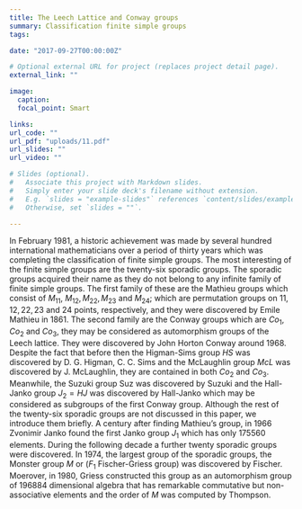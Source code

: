 ```yaml
---
title: The Leech Lattice and Conway groups
summary: Classification finite simple groups  
tags:

date: "2017-09-27T00:00:00Z"

# Optional external URL for project (replaces project detail page).
external_link: ""

image:
  caption: 
  focal_point: Smart

links:
url_code: ""
url_pdf: "uploads/11.pdf"
url_slides: ""
url_video: ""

# Slides (optional).
#   Associate this project with Markdown slides.
#   Simply enter your slide deck's filename without extension.
#   E.g. `slides = "example-slides"` references `content/slides/example-slides.md`.
#   Otherwise, set `slides = ""`.

---
```


In February 1981, a historic achievement was made by several hundred international mathematicians over a period of thirty years which was completing the 
classification of finite simple groups. The most interesting of the finite simple groups are the twenty-six sporadic groups. The sporadic groups acquired 
their name as they do not belong to any infinite family of finite simple groups. The first family of these are the Mathieu groups which consist of $M_{11}$, 
$M_{12}, M_{22}, M_{23}$ and $M_{24}$; which are permutation groups on $11, 12, 22, 23$ and $24$ points, respectively, and they were discovered by 
Emile Mathieu in 1861. The second family are the Conway groups which are $Co_1$, $Co_2$ and $Co_3$, they may be considered as automorphism groups of the Leech lattice.
They were discovered by John Horton Conway around 1968. Despite the fact that before then the Higman-Sims group $HS$ was discovered by D. G. Higman, C. C. Sims and
the McLaughlin group $McL$ was discovered by J. McLaughlin, they are contained in both $Co_2$ and $Co_3$. Meanwhile, the Suzuki group Suz  was discovered by Suzuki 
and the Hall-Janko group $J_2= HJ$ was discovered by Hall-Janko which may be considered as subgroups of the first Conway group. Although the rest of the twenty-six sporadic
groups are not discussed in this paper, we introduce them briefly. A century after finding Mathieu’s group, in 1966 Zvonimir Janko found the first Janko group $J_1$ 
which has only 175560 elements. During the following decade a further twenty sporadic groups were discovered. In 1974, the largest group 
of the sporadic groups, the Monster group $M$ or ($F_1$ Fischer-Griess group) was discovered by Fischer. Moerover, in 1980, Griess constructed this group 
as an automorphism group of 196884 dimensional algebra that has remarkable commutative but non-associative elements and the order of $M$ was computed by Thompson.
